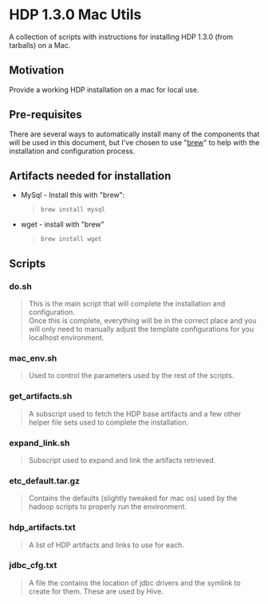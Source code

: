 # HDP 1.3.0 Mac Utils

A collection of scripts with instructions for installing HDP 1.3.0 (from tarballs) on a Mac.

## Motivation

Provide a working HDP installation on a mac for local use.

## Pre-requisites

There are several ways to automatically install many of the components that will be used in this document, but I've chosen to use "[brew](http://mxcl.github.io/homebrew/)" to help with the installation and configuration process.
 
## Artifacts needed for installation

* MySql - Install this with "brew":
	> <code>brew install mysql</code>
* wget - install with "brew"
	> <code>brew install wget</code>

## Scripts

### do.sh

> This is the main script that will complete the installation and configuration.  
> Once this is complete, everything will be in the correct place and you will only
> need to manually adjust the template configurations for you localhost environment.

### mac_env.sh

> Used to control the parameters used by the rest of the scripts.

### get_artifacts.sh

> A subscript used to fetch the HDP base artifacts and a few
> other helper file sets used to complete the installation.

### expand_link.sh

> Subscript used to expand and link the artifacts retrieved.

### etc_default.tar.gz

> Contains the defaults (slightly tweaked for mac os) used by the hadoop scripts
> to properly run the environment.

### hdp_artifacts.txt

> A list of HDP artifacts and links to use for each.

### jdbc_cfg.txt

> A file the contains the location of jdbc drivers and the symlink to create for them.
> These are used by Hive.

